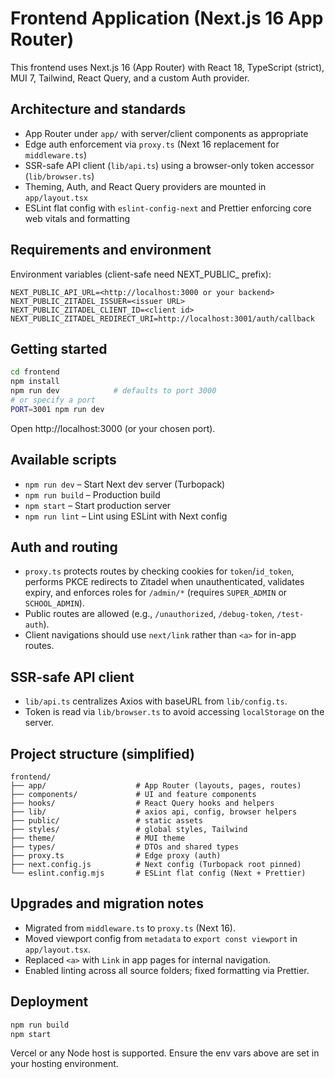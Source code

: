 # Frontend Application (Next.js 16 App Router)

This frontend uses Next.js 16 (App Router) with React 18, TypeScript (strict), MUI 7, Tailwind, React Query, and a custom Auth provider.

## Architecture and standards

- App Router under `app/` with server/client components as appropriate
- Edge auth enforcement via `proxy.ts` (Next 16 replacement for `middleware.ts`)
- SSR-safe API client (`lib/api.ts`) using a browser-only token accessor (`lib/browser.ts`)
- Theming, Auth, and React Query providers are mounted in `app/layout.tsx`
- ESLint flat config with `eslint-config-next` and Prettier enforcing core web vitals and formatting

## Requirements and environment

Environment variables (client-safe need NEXT_PUBLIC_ prefix):

```
NEXT_PUBLIC_API_URL=<http://localhost:3000 or your backend>
NEXT_PUBLIC_ZITADEL_ISSUER=<issuer URL>
NEXT_PUBLIC_ZITADEL_CLIENT_ID=<client id>
NEXT_PUBLIC_ZITADEL_REDIRECT_URI=http://localhost:3001/auth/callback
```

## Getting started

```bash
cd frontend
npm install
npm run dev            # defaults to port 3000
# or specify a port
PORT=3001 npm run dev
```

Open http://localhost:3000 (or your chosen port).

## Available scripts

- `npm run dev` – Start Next dev server (Turbopack)
- `npm run build` – Production build
- `npm start` – Start production server
- `npm run lint` – Lint using ESLint with Next config

## Auth and routing

- `proxy.ts` protects routes by checking cookies for `token`/`id_token`, performs PKCE redirects to Zitadel when unauthenticated, validates expiry, and enforces roles for `/admin/*` (requires `SUPER_ADMIN` or `SCHOOL_ADMIN`).
- Public routes are allowed (e.g., `/unauthorized`, `/debug-token`, `/test-auth`).
- Client navigations should use `next/link` rather than `<a>` for in-app routes.

## SSR-safe API client

- `lib/api.ts` centralizes Axios with baseURL from `lib/config.ts`.
- Token is read via `lib/browser.ts` to avoid accessing `localStorage` on the server.

## Project structure (simplified)

```
frontend/
├── app/                    # App Router (layouts, pages, routes)
├── components/             # UI and feature components
├── hooks/                  # React Query hooks and helpers
├── lib/                    # axios api, config, browser helpers
├── public/                 # static assets
├── styles/                 # global styles, Tailwind
├── theme/                  # MUI theme
├── types/                  # DTOs and shared types
├── proxy.ts                # Edge proxy (auth)
├── next.config.js          # Next config (Turbopack root pinned)
└── eslint.config.mjs       # ESLint flat config (Next + Prettier)
```

## Upgrades and migration notes

- Migrated from `middleware.ts` to `proxy.ts` (Next 16).
- Moved viewport config from `metadata` to `export const viewport` in `app/layout.tsx`.
- Replaced `<a>` with `Link` in app pages for internal navigation.
- Enabled linting across all source folders; fixed formatting via Prettier.

## Deployment

```bash
npm run build
npm start
```

Vercel or any Node host is supported. Ensure the env vars above are set in your hosting environment.
